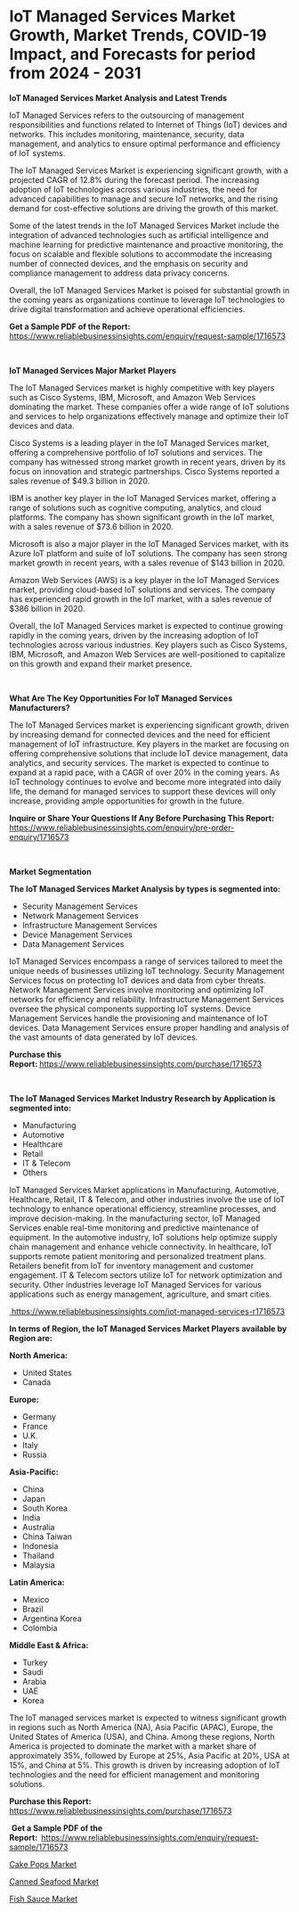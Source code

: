 <p><h1>IoT Managed Services Market Growth, Market Trends, COVID-19 Impact, and Forecasts for period from 2024 - 2031</h1></p><p><strong>IoT Managed Services Market Analysis and Latest Trends</strong></p>
<p><p>IoT Managed Services refers to the outsourcing of management responsibilities and functions related to Internet of Things (IoT) devices and networks. This includes monitoring, maintenance, security, data management, and analytics to ensure optimal performance and efficiency of IoT systems.</p><p>The IoT Managed Services Market is experiencing significant growth, with a projected CAGR of 12.8% during the forecast period. The increasing adoption of IoT technologies across various industries, the need for advanced capabilities to manage and secure IoT networks, and the rising demand for cost-effective solutions are driving the growth of this market.</p><p>Some of the latest trends in the IoT Managed Services Market include the integration of advanced technologies such as artificial intelligence and machine learning for predictive maintenance and proactive monitoring, the focus on scalable and flexible solutions to accommodate the increasing number of connected devices, and the emphasis on security and compliance management to address data privacy concerns.</p><p>Overall, the IoT Managed Services Market is poised for substantial growth in the coming years as organizations continue to leverage IoT technologies to drive digital transformation and achieve operational efficiencies.</p></p>
<p><strong>Get a Sample PDF of the Report:&nbsp;</strong> <a href="https://www.reliablebusinessinsights.com/enquiry/request-sample/1716573">https://www.reliablebusinessinsights.com/enquiry/request-sample/1716573</a></p>
<p>&nbsp;</p>
<p><strong>IoT Managed Services Major Market Players</strong></p>
<p><p>The IoT Managed Services market is highly competitive with key players such as Cisco Systems, IBM, Microsoft, and Amazon Web Services dominating the market. These companies offer a wide range of IoT solutions and services to help organizations effectively manage and optimize their IoT devices and data.</p><p>Cisco Systems is a leading player in the IoT Managed Services market, offering a comprehensive portfolio of IoT solutions and services. The company has witnessed strong market growth in recent years, driven by its focus on innovation and strategic partnerships. Cisco Systems reported a sales revenue of $49.3 billion in 2020.</p><p>IBM is another key player in the IoT Managed Services market, offering a range of solutions such as cognitive computing, analytics, and cloud platforms. The company has shown significant growth in the IoT market, with a sales revenue of $73.6 billion in 2020.</p><p>Microsoft is also a major player in the IoT Managed Services market, with its Azure IoT platform and suite of IoT solutions. The company has seen strong market growth in recent years, with a sales revenue of $143 billion in 2020.</p><p>Amazon Web Services (AWS) is a key player in the IoT Managed Services market, providing cloud-based IoT solutions and services. The company has experienced rapid growth in the IoT market, with a sales revenue of $386 billion in 2020.</p><p>Overall, the IoT Managed Services market is expected to continue growing rapidly in the coming years, driven by the increasing adoption of IoT technologies across various industries. Key players such as Cisco Systems, IBM, Microsoft, and Amazon Web Services are well-positioned to capitalize on this growth and expand their market presence.</p></p>
<p>&nbsp;</p>
<p><strong>What Are The Key Opportunities For IoT Managed Services Manufacturers?</strong></p>
<p><p>The IoT Managed Services market is experiencing significant growth, driven by increasing demand for connected devices and the need for efficient management of IoT infrastructure. Key players in the market are focusing on offering comprehensive solutions that include IoT device management, data analytics, and security services. The market is expected to continue to expand at a rapid pace, with a CAGR of over 20% in the coming years. As IoT technology continues to evolve and become more integrated into daily life, the demand for managed services to support these devices will only increase, providing ample opportunities for growth in the future.</p></p>
<p><strong>Inquire or Share Your Questions If Any Before Purchasing This Report:</strong> <a href="https://www.reliablebusinessinsights.com/enquiry/pre-order-enquiry/1716573">https://www.reliablebusinessinsights.com/enquiry/pre-order-enquiry/1716573</a></p>
<p>&nbsp;</p>
<p><strong>Market Segmentation</strong></p>
<p><strong>The IoT Managed Services Market Analysis by types is segmented into:</strong></p>
<p><ul><li>Security Management Services</li><li>Network Management Services</li><li>Infrastructure Management Services</li><li>Device Management Services</li><li>Data Management Services</li></ul></p>
<p><p>IoT Managed Services encompass a range of services tailored to meet the unique needs of businesses utilizing IoT technology. Security Management Services focus on protecting IoT devices and data from cyber threats. Network Management Services involve monitoring and optimizing IoT networks for efficiency and reliability. Infrastructure Management Services oversee the physical components supporting IoT systems. Device Management Services handle the provisioning and maintenance of IoT devices. Data Management Services ensure proper handling and analysis of the vast amounts of data generated by IoT devices.</p></p>
<p><strong>Purchase this Report:&nbsp;</strong><a href="https://www.reliablebusinessinsights.com/purchase/1716573">https://www.reliablebusinessinsights.com/purchase/1716573</a></p>
<p>&nbsp;</p>
<p><strong>The IoT Managed Services Market Industry Research by Application is segmented into:</strong></p>
<p><ul><li>Manufacturing</li><li>Automotive</li><li>Healthcare</li><li>Retail</li><li>IT & Telecom</li><li>Others</li></ul></p>
<p><p>IoT Managed Services Market applications in Manufacturing, Automotive, Healthcare, Retail, IT & Telecom, and other industries involve the use of IoT technology to enhance operational efficiency, streamline processes, and improve decision-making. In the manufacturing sector, IoT Managed Services enable real-time monitoring and predictive maintenance of equipment. In the automotive industry, IoT solutions help optimize supply chain management and enhance vehicle connectivity. In healthcare, IoT supports remote patient monitoring and personalized treatment plans. Retailers benefit from IoT for inventory management and customer engagement. IT & Telecom sectors utilize IoT for network optimization and security. Other industries leverage IoT Managed Services for various applications such as energy management, agriculture, and smart cities.</p></p>
<p><a href="https://www.reliablebusinessinsights.com/iot-managed-services-r1716573">&nbsp;https://www.reliablebusinessinsights.com/iot-managed-services-r1716573</a></p>
<p><strong>In terms of Region, the IoT Managed Services Market Players available by Region are:</strong></p>
<p>
    <p> <strong> North America: </strong>
        <ul>
            <li>United States</li>
            <li>Canada</li>
        </ul>
        </p> 
    <p> <strong> Europe: </strong>
        <ul>
            <li>Germany</li>
            <li>France</li>
            <li>U.K.</li>
            <li>Italy</li>
            <li>Russia</li>
        </ul>
        </p> 
    <p> <strong> Asia-Pacific: </strong>
        <ul>
            <li>China</li>
            <li>Japan</li>
            <li>South Korea</li>
            <li>India</li>
            <li>Australia</li>
            <li>China Taiwan</li>
            <li>Indonesia</li>
            <li>Thailand</li>
            <li>Malaysia</li>
        </ul>
        </p> 
    <p> <strong> Latin America: </strong>
        <ul>
            <li>Mexico</li>
            <li>Brazil</li>
            <li>Argentina Korea</li>
            <li>Colombia</li>
        </ul>
        </p> 
    <p> <strong> Middle East & Africa: </strong>
        <ul>
            <li>Turkey</li>
            <li>Saudi</li>
            <li>Arabia</li>
            <li>UAE</li>
            <li>Korea</li>
        </ul>
    </p>
    </p>
<p><p>The IoT managed services market is expected to witness significant growth in regions such as North America (NA), Asia Pacific (APAC), Europe, the United States of America (USA), and China. Among these regions, North America is projected to dominate the market with a market share of approximately 35%, followed by Europe at 25%, Asia Pacific at 20%, USA at 15%, and China at 5%. This growth is driven by increasing adoption of IoT technologies and the need for efficient management and monitoring solutions.</p></p>
<p><strong>Purchase this Report: </strong><a href="https://www.reliablebusinessinsights.com/purchase/1716573">https://www.reliablebusinessinsights.com/purchase/1716573</a></p>
<p>&nbsp;<strong>Get a Sample PDF of the Report:&nbsp;&nbsp;</strong><a href="https://www.reliablebusinessinsights.com/enquiry/request-sample/1716573">https://www.reliablebusinessinsights.com/enquiry/request-sample/1716573</a></p>
<p><strong></strong></p>
<p><p><a href="https://medium.com/@alexander.murray3455/cake-pops-industry-analysis-report-its-market-size-share-trends-by-application-region-9e880fa8d16f">Cake Pops Market</a></p><p><a href="https://medium.com/@amyjacobi/canned-seafood-market-share-size-trends-industry-analysis-report-by-application-ff1a91a66ab1">Canned Seafood Market</a></p><p><a href="https://medium.com/@raap8632472024/navigating-the-global-fish-sauce-market-landscape-trends-forecasts-and-impact-analysis-2024-7c8aa8b0878b">Fish Sauce Market</a></p></p>